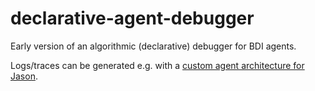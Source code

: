 # declarative-agent-debugger

Early version of an algorithmic (declarative) debugger for BDI agents.

Logs/traces can be generated e.g. with a [custom agent architecture for Jason](https://github.com/t-ah/jason-util).
